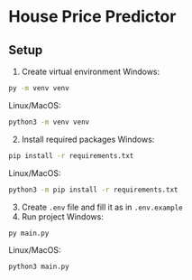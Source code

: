 # House Price Predictor

## Setup
1. Create virtual environment
Windows:
```bash
py -m venv venv
```
Linux/MacOS:
```bash
python3 -m venv venv
```
2. Install required packages
Windows:
```bash
pip install -r requirements.txt
```
Linux/MacOS:
```bash
python3 -m pip install -r requirements.txt
```
3. Create `.env` file and fill it as in `.env.example`
4. Run project
Windows:
```bash
py main.py
```
Linux/MacOS:
```bash
python3 main.py
```